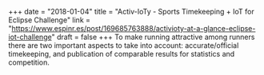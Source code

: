 +++
date = "2018-01-04"
title = "Activ-IoTy - Sports Timekeeping + IoT for Eclipse Challenge"
link = "https://www.espinr.es/post/169685763888/activioty-at-a-glance-eclipse-iot-challenge"
draft = false
+++
To make running attractive among runners there are two important aspects to take into account: accurate/official timekeeping, and publication of comparable results for statistics and competition.